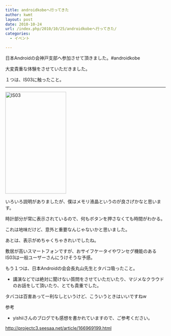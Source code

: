 ```yaml
---
title: androidkobeへ行ってきた
author: kwmt
layout: post
date: 2010-10-24
url: /index.php/2010/10/25/androidkobeへ行ってきた/
categories:
  - イベント

---
```

日本Androidの会神戸支部へ参加させて頂きました。#androidkobe
  
大変貴重な体験をさせていただきました。
  
１つは、IS03に触ったこと。

* * *

<img  alt="IS03"
src="http://androg.up.seesaa.net/image/is03-thumbnail2.jpg" width="191" height="320" border="0" align=""
pbsrc="http://androg.up.seesaa.net/image/is03.jpg"
class="PopBoxImageSmall"
onclick="Pop(this,100,'PopBoxImageLarge');" />
  
いろいろ説明がありましたが、僕はメモリ液晶というのが良さげかなと思います。
  
時計部分が常に表示されているので、何もボタンを押さなくても時間がわかる。
  
これは地味だけど、意外と重要なんじゃないかと思いました。
  
あとは、表示がめちゃくちゃきれいでしたね。
  
敷居が高いスマートフォンですが、おサイフケータイやワンセグ機能のあるIS03は一般ユーザーさんにうけそうな予感。
  
もう１つは、日本Androidの会会長丸山先生とタバコ吸ったこと。</p> 

* 講演などでは絶対に聞けない質問をさせていただいたり、マジメなクラウドのお話をして頂いたり、とても貴重でした。


  
タバコは百害あって一利なしというけど、こういうときはいいですねw
  
参考</p> 

* yishiiさんのブログでも感想を書かれていますので、ご参考ください。


  
http://projectc3.seesaa.net/article/166969199.html</p>